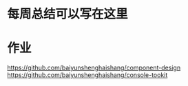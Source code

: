 # 每周总结可以写在这里

# 作业
https://github.com/baiyunshenghaishang/component-design
https://github.com/baiyunshenghaishang/console-tookit